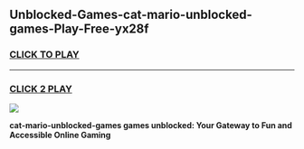 
## Unblocked-Games-cat-mario-unblocked-games-Play-Free-yx28f
<h3>
<a href="https://premium76.site?title=cat-mario-unblocked-games&ref=21A">CLICK TO PLAY</a></h3>
<hr>

<h3>
<a href="https://premium76.site?title=cat-mario-unblocked-games&ref=21A">CLICK 2 PLAY</a>
  
</h3>

<a href="https://premium76.site?title=cat-mario-unblocked-games&ref=21A"><img src="https://clearcache.store/games.png"></a>


**cat-mario-unblocked-games games unblocked: Your Gateway to Fun and Accessible Online Gaming**
